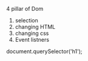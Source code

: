 4 pillar of Dom 

1. selection
2. changing HTML
3. changing css
4. Event listners

document.querySelector('h1');

